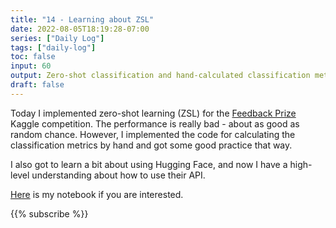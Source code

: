 ```yaml
---
title: "14 - Learning about ZSL"
date: 2022-08-05T18:19:28-07:00
series: ["Daily Log"]
tags: ["daily-log"]
toc: false
input: 60
output: Zero-shot classification and hand-calculated classification metrics.
draft: false
---
```

Today I implemented zero-shot learning (ZSL) for the [Feedback Prize](https://www.kaggle.com/competitions/feedback-prize-effectiveness) Kaggle competition. The performance is really bad - about as good as random chance. However, I implemented the code for calculating the classification metrics by hand and got some good practice that way.

I also got to learn a bit about using Hugging Face, and now I have a high-level understanding about how to use their API.

[Here](https://www.kaggle.com/code/evanaze/feedback-prize-submission?scriptVersionId=102624066) is my notebook if you are interested.

{{% subscribe %}}
